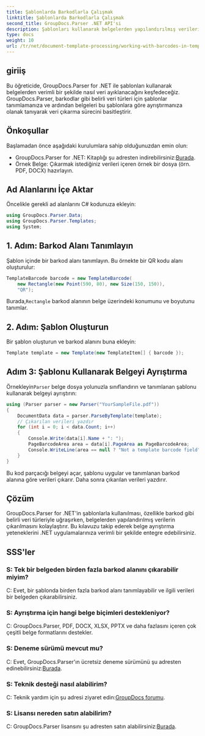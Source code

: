 ```yaml
---
title: Şablonlarda Barkodlarla Çalışmak
linktitle: Şablonlarda Barkodlarla Çalışmak
second_title: GroupDocs.Parser .NET API'si
description: Şablonları kullanarak belgelerden yapılandırılmış verileri ayıklamak için GroupDocs.Parser for .NET'i nasıl kullanacağınızı öğrenin. Barkod alanlarıyla veri çıkarmayı basitleştirin.
type: docs
weight: 10
url: /tr/net/document-template-processing/working-with-barcodes-in-templates/
---
```

## giriiş
Bu öğreticide, GroupDocs.Parser for .NET ile şablonları kullanarak belgelerden verimli bir şekilde nasıl veri ayıklanacağını keşfedeceğiz. GroupDocs.Parser, barkodlar gibi belirli veri türleri için şablonlar tanımlamanıza ve ardından belgeleri bu şablonlara göre ayrıştırmanıza olanak tanıyarak veri çıkarma sürecini basitleştirir.
## Önkoşullar
Başlamadan önce aşağıdaki kurulumlara sahip olduğunuzdan emin olun:
-  GroupDocs.Parser for .NET: Kitaplığı şu adresten indirebilirsiniz:[Burada](https://releases.groupdocs.com/parser/net/).
- Örnek Belge: Çıkarmak istediğiniz verileri içeren örnek bir dosya (örn. PDF, DOCX) hazırlayın.

## Ad Alanlarını İçe Aktar
Öncelikle gerekli ad alanlarını C# kodunuza ekleyin:
```csharp
using GroupDocs.Parser.Data;
using GroupDocs.Parser.Templates;
using System;
```
## 1. Adım: Barkod Alanı Tanımlayın
Şablon içinde bir barkod alanı tanımlayın. Bu örnekte bir QR kodu alanı oluşturulur:
```csharp
TemplateBarcode barcode = new TemplateBarcode(
    new Rectangle(new Point(590, 80), new Size(150, 150)),
    "QR");
```
 Burada,`Rectangle` barkod alanının belge üzerindeki konumunu ve boyutunu tanımlar.
## 2. Adım: Şablon Oluşturun
Bir şablon oluşturun ve barkod alanını buna ekleyin:
```csharp
Template template = new Template(new TemplateItem[] { barcode });
```
## Adım 3: Şablonu Kullanarak Belgeyi Ayrıştırma
 Örnekleyin`Parser` belge dosya yolunuzla sınıflandırın ve tanımlanan şablonu kullanarak belgeyi ayrıştırın:
```csharp
using (Parser parser = new Parser("YourSampleFile.pdf"))
{
    DocumentData data = parser.ParseByTemplate(template);
    // Çıkarılan verileri yazdır
    for (int i = 0; i < data.Count; i++)
    {
        Console.Write(data[i].Name + ": ");
        PageBarcodeArea area = data[i].PageArea as PageBarcodeArea;
        Console.WriteLine(area == null ? "Not a template barcode field" : area.Value);
    }
}
```
Bu kod parçacığı belgeyi açar, şablonu uygular ve tanımlanan barkod alanına göre verileri çıkarır. Daha sonra çıkarılan verileri yazdırır.

## Çözüm
GroupDocs.Parser for .NET'in şablonlarla kullanılması, özellikle barkod gibi belirli veri türleriyle uğraşırken, belgelerden yapılandırılmış verilerin çıkarılmasını kolaylaştırır. Bu kılavuzu takip ederek belge ayrıştırma yeteneklerini .NET uygulamalarınıza verimli bir şekilde entegre edebilirsiniz.

## SSS'ler
### S: Tek bir belgeden birden fazla barkod alanını çıkarabilir miyim?
C: Evet, bir şablonda birden fazla barkod alanı tanımlayabilir ve ilgili verileri bir belgeden çıkarabilirsiniz.
### S: Ayrıştırma için hangi belge biçimleri destekleniyor?
C: GroupDocs.Parser, PDF, DOCX, XLSX, PPTX ve daha fazlasını içeren çok çeşitli belge formatlarını destekler.
### S: Deneme sürümü mevcut mu?
 C: Evet, GroupDocs.Parser'ın ücretsiz deneme sürümünü şu adresten edinebilirsiniz:[Burada](https://releases.groupdocs.com/).
### S: Teknik desteği nasıl alabilirim?
 C: Teknik yardım için şu adresi ziyaret edin:[GroupDocs forumu](https://forum.groupdocs.com/c/parser/17).
### S: Lisansı nereden satın alabilirim?
 C: GroupDocs.Parser lisansını şu adresten satın alabilirsiniz:[Burada](https://purchase.groupdocs.com/buy).